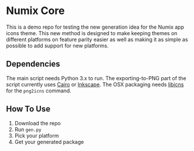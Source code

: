 # Numix Core
This is a demo repo for testing the new generation idea for the Numix app icons theme. This new method is designed to make keeping themes on different platforms on feature parity easier as well as making it as simple as possible to add support for new platforms.


## Dependencies
The main script needs Python 3.x to run. The exporting-to-PNG part of the script currently uses [Cairo](https://cairographics.org/) or [Inkscape](https://inkscape.org/). The OSX packaging needs [libicns](http://icns.sourceforge.net/) for the `png2icns` command.

## How To Use
1. Download the repo
2. Run `gen.py`
3. Pick your platform
4. Get your generated package
